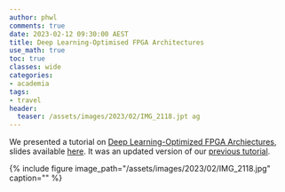 ```yaml
---
author: phwl
comments: true
date: 2023-02-12 09:30:00 AEST
title: Deep Learning-Optimised FPGA Architectures
use_math: true
toc: true
classes: wide
categories:
- academia
tags:
- travel
header:
  teaser: /assets/images/2023/02/IMG_2118.jpt ag
---
```

We presented a tutorial on [Deep Learning-Optimized FPGA
Archiectures](https://sites.google.com/view/fpga23fpgasfordl), slides
available [here](https://sites.google.com/view/fpga23fpgasfordl/slides).
It was an updated version of our [previous tutorial](/posts/2022-10-07-micro22.md).

{% include figure image_path="/assets/images/2023/02/IMG_2118.jpg" caption="" %}
